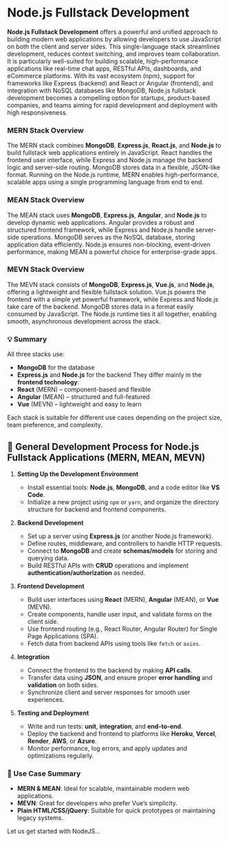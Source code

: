 # Node.js Fullstack Development

**Node.js Fullstack Development** offers a powerful and unified approach to building modern web applications by allowing developers to use JavaScript on both the client and server sides. This single-language stack streamlines development, reduces context switching, and improves team collaboration. It is particularly well-suited for building scalable, high-performance applications like real-time chat apps, RESTful APIs, dashboards, and eCommerce platforms. With its vast ecosystem (npm), support for frameworks like Express (backend) and React or Angular (frontend), and integration with NoSQL databases like MongoDB, Node.js fullstack development becomes a compelling option for startups, product-based companies, and teams aiming for rapid development and deployment with high responsiveness.

### **MERN Stack Overview**

The MERN stack combines **MongoDB**, **Express.js**, **React.js**, and **Node.js** to build fullstack web applications entirely in JavaScript. React handles the frontend user interface, while Express and Node.js manage the backend logic and server-side routing. MongoDB stores data in a flexible, JSON-like format. Running on the Node.js runtime, MERN enables high-performance, scalable apps using a single programming language from end to end.

### **MEAN Stack Overview**

The MEAN stack uses **MongoDB**, **Express.js**, **Angular**, and **Node.js** to develop dynamic web applications. Angular provides a robust and structured frontend framework, while Express and Node.js handle server-side operations. MongoDB serves as the NoSQL database, storing application data efficiently. Node.js ensures non-blocking, event-driven performance, making MEAN a powerful choice for enterprise-grade apps.
 
### **MEVN Stack Overview**

The MEVN stack consists of **MongoDB**, **Express.js**, **Vue.js**, and **Node.js**, offering a lightweight and flexible fullstack solution. Vue.js powers the frontend with a simple yet powerful framework, while Express and Node.js take care of the backend. MongoDB stores data in a format easily consumed by JavaScript. The Node.js runtime ties it all together, enabling smooth, asynchronous development across the stack.

### 💡 Summary

All three stacks use:

* **MongoDB** for the database
* **Express.js** and **Node.js** for the backend
  They differ mainly in the **frontend technology**:
* **React** (MERN) – component-based and flexible
* **Angular** (MEAN) – structured and full-featured
* **Vue** (MEVN) – lightweight and easy to learn

Each stack is suitable for different use cases depending on the project size, team preference, and complexity.

 ## 🔧 General Development Process for Node.js Fullstack Applications (MERN, MEAN, MEVN)

1. **Setting Up the Development Environment**

   * Install essential tools: **Node.js**, **MongoDB**, and a code editor like **VS Code**.
   * Initialize a new project using `npm` or `yarn`, and organize the directory structure for backend and frontend components.

2. **Backend Development**

   * Set up a server using **Express.js** (or another Node.js framework).
   * Define routes, middleware, and controllers to handle HTTP requests.
   * Connect to **MongoDB** and create **schemas/models** for storing and querying data.
   * Build RESTful APIs with **CRUD** operations and implement **authentication/authorization** as needed.

3. **Frontend Development**

   * Build user interfaces using **React** (MERN), **Angular** (MEAN), or **Vue** (MEVN).
   * Create components, handle user input, and validate forms on the client side.
   * Use frontend routing (e.g., React Router, Angular Router) for Single Page Applications (SPA).
   * Fetch data from backend APIs using tools like `fetch` or `axios`.

4. **Integration**

   * Connect the frontend to the backend by making **API calls**.
   * Transfer data using **JSON**, and ensure proper **error handling** and **validation** on both sides.
   * Synchronize client and server responses for smooth user experiences.

5. **Testing and Deployment**

   * Write and run tests: **unit**, **integration**, and **end-to-end**.
   * Deploy the backend and frontend to platforms like **Heroku**, **Vercel**, **Render**, **AWS**, or **Azure**.
   * Monitor performance, log errors, and apply updates and optimizations regularly.

### 🧩 Use Case Summary

* **MERN & MEAN**: Ideal for scalable, maintainable modern web applications.
* **MEVN**: Great for developers who prefer Vue’s simplicity.
* **Plain HTML/CSS/jQuery**: Suitable for quick prototypes or maintaining legacy systems.

Let us get started with NodeJS...